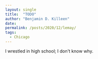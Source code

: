 ```yaml
---
layout: single
title:  "TODO"
author: "Benjamin D. Killeen"
date: 
permalink: /posts/2020/12/lemay/
tags:
  - Chicago
---
```


I wrestled in high school; I don't know why.

